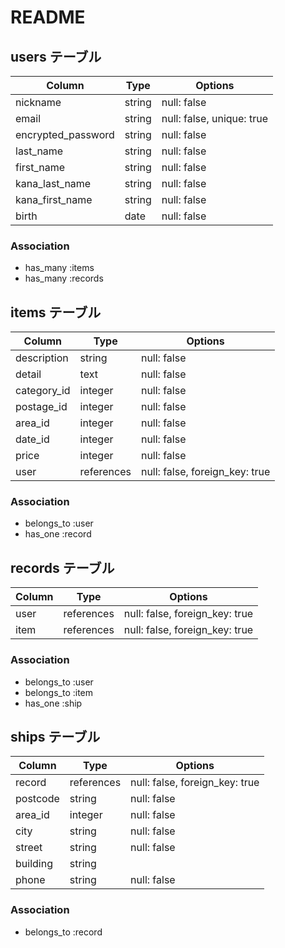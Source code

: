 # README

## users テーブル

| Column             | Type   | Options     |
| ------------------ | ------ | ----------- |
| nickname           | string | null: false |
| email              | string | null: false, unique: true |
| encrypted_password | string | null: false |
| last_name          | string | null: false |
| first_name         | string | null: false |
| kana_last_name     | string | null: false |
| kana_first_name    | string | null: false |
| birth              | date   | null: false |


### Association
- has_many :items
- has_many :records

## items テーブル

| Column             | Type      | Options     |
| ------------------ | ------    | ----------- |
| description        | string    | null: false |
| detail             | text      | null: false |
| category_id        | integer   | null: false |
| postage_id         | integer   | null: false |
| area_id            | integer   | null: false |
| date_id            | integer   | null: false |
| price              | integer   | null: false |
| user               | references| null: false, foreign_key: true| 


### Association

- belongs_to :user
- has_one :record

## records テーブル

| Column             | Type      | Options     |
| ------------------ | ------    | ----------- |
| user               | references| null: false, foreign_key: true| 
| item               | references| null: false, foreign_key: true|


### Association

- belongs_to :user
- belongs_to :item
- has_one :ship

## ships テーブル

| Column             | Type      | Options     |
| ------------------ | ------    | ----------- |
| record             | references| null: false, foreign_key: true|
| postcode           | string    | null: false |
| area_id            | integer   | null: false |
| city               | string    | null: false |
| street             | string    | null: false |
| building           | string    |             |
| phone              | string    | null: false |


### Association

- belongs_to :record

